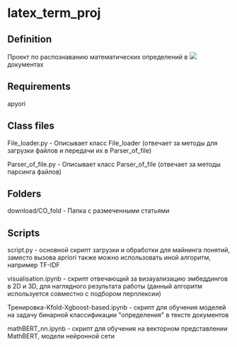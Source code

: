 # latex_term_proj

## Definition
Проект по распознаванию математических определений в <img src="https://render.githubusercontent.com/render/math?math=\LaTeX"> документах




## Requirements

apyori
## Class files
File_loader.py - Описывает класс File_loader (отвечает за методы для загрузки файлов и передачи их в Parser_of_file)

Parser_of_file.py -  Описывает класс Parser_of_file (отвечает за методы парсинга файлов)

## Folders

download/CO_fold - Папка с размеченными статьями

## Scripts

script.py - основной скрипт загрузки и обработки для майнинга понятий, заместо вызова apriori также можно использовать иной алгоритм, например TF-IDF

visualisation.ipynb - скрипт отвечающий за визауализацию эмбеддингов в 2D и 3D, для наглядного результата работы (данный алгоритм используется совместно с подбором перплексии)

Тренировка-Kfold-Xgboost-based.ipynb - скрипт для обучения моделей на задачу бинарной классификации "определения" в тексте документов

mathBERT_nn.ipynb - скрипт для обучения на векторном представлении MathBERT, модели нейронной сети

